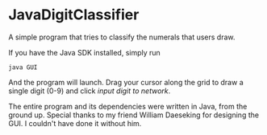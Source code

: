 # JavaDigitClassifier
A simple program that tries to classify the numerals that users draw. 

If you have the Java SDK installed, simply run
```
java GUI
```
And the program will launch. Drag your cursor along the grid to draw a single digit (0-9) and click _input digit to network_. 

The entire program and its dependencies were written in Java, from the ground up. Special thanks to my friend
William Daeseking for designing the GUI. I couldn't have done it without him.
